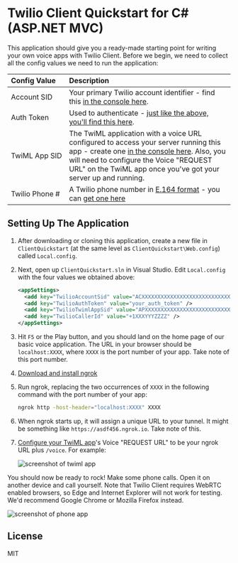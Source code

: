# Twilio Client Quickstart for C# (ASP.NET MVC)

This application should give you a ready-made starting point for writing your
own voice apps with Twilio Client. Before we begin, we need to collect
all the config values we need to run the application:

| Config&nbsp;Value  | Description |
| :-------------  |:------------- |
Account&nbsp;SID | Your primary Twilio account identifier - find this [in the console here](https://www.twilio.com/console).
Auth&nbsp;Token | Used to authenticate - [just like the above, you'll find this here](https://www.twilio.com/console).
TwiML&nbsp;App&nbsp;SID | The TwiML application with a voice URL configured to access your server running this app - create one [in the console here](https://www.twilio.com//console/phone-numbers/dev-tools/twiml-apps). Also, you will need to configure the Voice "REQUEST URL" on the TwiML app once you've got your server up and running.
Twilio&nbsp;Phone&nbsp;# | A Twilio phone number in [E.164 format](https://en.wikipedia.org/wiki/E.164) - you can [get one here](https://www.twilio.com/console/phone-numbers/incoming)

## Setting Up The Application

1. After downloading or cloning this application, create a new file in `ClientQuickstart`
(at the same level as `ClientQuickstart\Web.config`) called `Local.config`.

2. Next, open up `ClientQuickstart.sln` in Visual Studio.  Edit `Local.config` 
with the four values we obtained above:

    ```xml
    <appSettings>
      <add key="TwilioAccountSid" value="ACXXXXXXXXXXXXXXXXXXXXXXXXXXXXXXXX" />
      <add key="TwilioAuthToken" value="your_auth_token" />
      <add key="TwilioTwimlAppSid" value="APXXXXXXXXXXXXXXXXXXXXXXXXXXXXXXXX" />
      <add key="TwilioCallerId" value="+1XXXYYYZZZZ" />
    </appSettings>
    ```

3. Hit `F5` or the Play button, and you should land on the home page of our 
basic voice application. The URL in your browser should be `localhost:XXXX`,
where `XXXX` is the port number of your app. Take note of this port number.

4. [Download and install ngrok](https://ngrok.com/download)

5. Run ngrok, replacing the two occurrences of `XXXX` in the following
command with the port number of your app:

    ```bash
    ngrok http -host-header="localhost:XXXX" XXXX
    ```

6. When ngrok starts up, it will assign a unique URL to your tunnel.
It might be something like `https://asdf456.ngrok.io`. Take note of this.

7. [Configure your TwiML app](https://www.twilio.com/console/voice/twiml/apps)'s
Voice "REQUEST URL" to be your ngrok URL plus `/voice`. For example:

    ![screenshot of twiml app](https://s3.amazonaws.com/com.twilio.prod.twilio-docs/images/TwilioClientRequestUrl.original.png)

You should now be ready to rock! Make some phone calls.
Open it on another device and call yourself. Note that Twilio Client requires
WebRTC enabled browsers, so Edge and Internet Explorer will not work for testing.
We'd recommend Google Chrome or Mozilla Firefox instead.

![screenshot of phone app](https://s3.amazonaws.com/com.twilio.prod.twilio-docs/images/TwilioClientQuickstart.original.png)

## License

MIT
